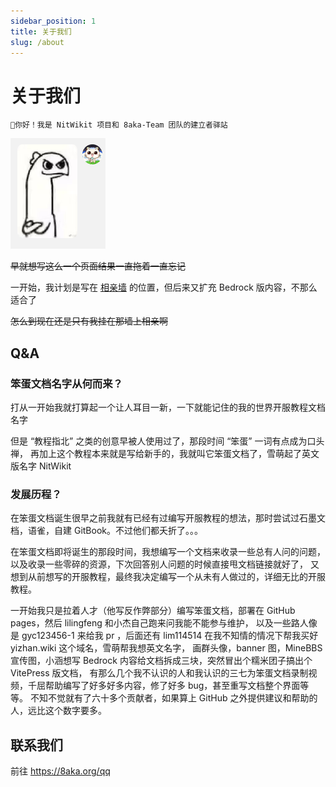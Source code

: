 ```yaml
---
sidebar_position: 1
title: 关于我们
slug: /about
---
```


# 关于我们

```text
👋你好！我是 NitWikit 项目和 8aka-Team 团队的建立者驿站
```

![](_images/me.png)

~~早就想写这么一个页面结果一直拖着一直忘记~~

一开始，我计划是写在 [相亲墙](https://nitwikit.8aka.org/love) 的位置，但后来又扩充 Bedrock 版内容，不那么适合了

~~怎么到现在还是只有我挂在那墙上相亲啊~~

## Q&A

### 笨蛋文档名字从何而来？

打从一开始我就打算起一个让人耳目一新，一下就能记住的我的世界开服教程文档名字

但是 “教程指北” 之类的创意早被人使用过了，那段时间 “笨蛋” 一词有点成为口头禅，
再加上这个教程本来就是写给新手的，我就叫它笨蛋文档了，雪萌起了英文版名字 NitWikit

### 发展历程？

在笨蛋文档诞生很早之前我就有已经有过编写开服教程的想法，那时尝试过石墨文档，语雀，自建 GitBook。不过他们都夭折了。。。

在笨蛋文档即将诞生的那段时间，我想编写一个文档来收录一些总有人问的问题，以及收录一些零碎的资源，下次回答别人问题的时候直接甩文档链接就好了，
又想到从前想写的开服教程，最终我决定编写一个从未有人做过的，详细无比的开服教程。

一开始我只是拉着人才（他写反作弊部分）编写笨蛋文档，部署在 GitHub pages，然后 lilingfeng 和小杰自己跑来问我能不能参与维护，
以及一些路人像是 gyc123456-1 来给我 pr ，后面还有 lim114514 在我不知情的情况下帮我买好 yizhan.wiki 这个域名，雪萌帮我想英文名字，
画群头像，banner 图，MineBBS 宣传图，小涵想写 Bedrock 内容给文档拆成三块，突然冒出个糯米团子搞出个 VitePress 版文档，
有那么几个我不认识的人和我认识的三七为笨蛋文档录制视频，千屈帮助编写了好多好多内容，修了好多 bug，甚至重写文档整个界面等等。
不知不觉就有了六十多个贡献者，如果算上 GitHub 之外提供建议和帮助的人，远比这个数字要多。

## 联系我们

前往 https://8aka.org/qq
